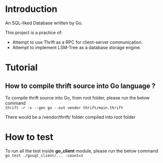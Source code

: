 # Introduction

An SQL-liked Database written by Go.

This project is a practice of: 
- Attempt to use Thrift as a RPC for client-server communication.
- Attempt to implement LSM-Tree as a database storage engine.

# Tutorial 
 
## How to compile thrift source into Go language ?

To compile thrift source into Go, from root folder, please run the below command\
`thrift -r -v --gen go --out vendor thrift/main.thrift`

There would be a /vendor/thrift/ folder compiled into root folder

# How to test

To run all the test inside **go_client** module, please run the below command\
`go test ./gosql_client/... -count=1`

